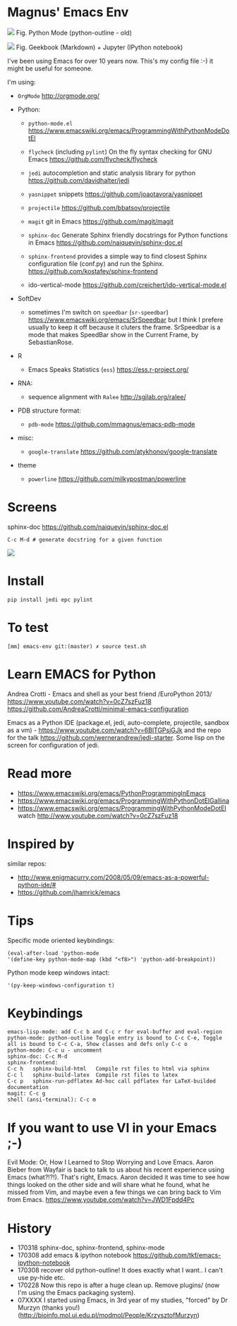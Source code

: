 # Magnus' Emacs Env

![](screenshot.png)
Fig. Python Mode (python-outline - old)

![](screenshot2.png)
Fig. Geekbook (Markdown) + Jupyter (IPython notebook)

I've been using Emacs for over 10 years now. This's my config file :-) it might be useful for someone.

I'm using:

- `OrgMode` <http://orgmode.org/>
- Python:
  - ``python-mode.el`` <https://www.emacswiki.org/emacs/ProgrammingWithPythonModeDotEl>

            
        
  - ``flycheck`` (including ``pylint``) On the fly syntax checking for GNU Emacs <https://github.com/flycheck/flycheck>
  - ``jedi`` autocompletion and static analysis library for python <https://github.com/davidhalter/jedi>
  - ``yasnippet`` snippets <https://github.com/joaotavora/yasnippet>
  - ``projectile`` <https://github.com/bbatsov/projectile>
  - ``magit`` git in Emacs <https://github.com/magit/magit>
  - ``sphinx-doc`` Generate Sphinx friendly docstrings for Python functions in Emacs  <https://github.com/naiquevin/sphinx-doc.el>
  - ``sphinx-frontend`` provides a simple way to find closest Sphinx configuration file (conf.py) and run the Sphinx. <https://github.com/kostafey/sphinx-frontend>
  - ido-vertical-mode <https://github.com/creichert/ido-vertical-mode.el>
  
- SoftDev
	- sometimes I'm switch on ``speedbar`` (``sr-speedbar``) <https://www.emacswiki.org/emacs/SrSpeedbar> but I think I prefere usually to keep it off because it cluters the frame.	SrSpeedbar is a mode that makes SpeedBar show in the Current Frame, by SebastianRose.
- R
  - Emacs Speaks Statistics (``ess``) <https://ess.r-project.org/>
- RNA:
  - sequence alignment with ``Ralee`` <http://sgjlab.org/ralee/>
- PDB structure format:
  - `pdb-mode` <https://github.com/mmagnus/emacs-pdb-mode>
- misc:
  - `google-translate` <https://github.com/atykhonov/google-translate>
- theme
  - `powerline` <https://github.com/milkypostman/powerline>

# Screens
sphinx-doc <https://github.com/naiquevin/sphinx-doc.el>

	C-c M-d # generate docstring for a given function
	
![](docs/pngs/EoN45lmSXj.gif)

# Install

    pip install jedi epc pylint 

# To test

    [mm] emacs-env git:(master) ✗ source test.sh

# Learn EMACS for Python

Andrea Crotti - Emacs and shell as your best friend /EuroPython 2013/ https://www.youtube.com/watch?v=0cZ7szFuz18 https://github.com/AndreaCrotti/minimal-emacs-configuration

Emacs as a Python IDE (package.el, jedi, auto-complete, projectile, sandbox as a vm) - https://www.youtube.com/watch?v=6BlTGPsjGJk and the repo for the talk <https://github.com/wernerandrew/jedi-starter>. Some lisp on the screen for configuration of jedi.

# Read more
- https://www.emacswiki.org/emacs/PythonProgrammingInEmacs
- https://www.emacswiki.org/emacs/ProgrammingWithPythonDotElGallina
- https://www.emacswiki.org/emacs/ProgrammingWithPythonModeDotEl watch http://www.youtube.com/watch?v=0cZ7szFuz18

# Inspired by
similar repos:

- http://www.enigmacurry.com/2008/05/09/emacs-as-a-powerful-python-ide/# 
- https://github.com/jhamrick/emacs

# Tips

Specific mode oriented keybindings:

	(eval-after-load 'python-mode
	'(define-key python-mode-map (kbd "<f8>") 'python-add-breakpoint))

Python mode keep windows intact: 

    '(py-keep-windows-configuration t)

# Keybindings

    emacs-lisp-mode: add C-c b and C-c r for eval-buffer and eval-region
    python-mode: python-outline Toggle entry is bound to C-c C-e, Toggle all is bound to C-c C-a, Show classes and defs only C-c o 
    python-mode: C-c u - uncomment
    sphinx-doc: C-c M-d
    sphinx-frontend:				
	C-c h	sphinx-build-html	Compile rst files to html via sphinx
	C-c l	sphinx-build-latex	Compile rst files to latex
	C-c p	sphinx-run-pdflatex	Ad-hoc call pdflatex for LaTeX-builded documentation
    magit: C-c g
    shell (ansi-terminal): C-c m
    
# If you want to use VI in your Emacs ;-)

Evil Mode: Or, How I Learned to Stop Worrying and Love Emacs. Aaron Bieber from Wayfair is back to talk to us about his recent experience using Emacs (what?!?!). That's right, Emacs. Aaron decided it was time to see how things looked on the other side and will share what he found, what he missed from Vim, and maybe even a few things we can bring back to Vim from Emacs. <https://www.youtube.com/watch?v=JWD1Fpdd4Pc>

# History

- 170318 sphinx-doc, sphinx-frontend, sphinx-mode
- 170308 add emacs & ipython notebook https://github.com/tkf/emacs-ipython-notebook
- 170308 recover old python-outline! It does exactly what I want.. I can't use py-hide etc.
- 170228  Now this repo is after a huge clean up. Remove plugins/ (now I'm using the Emacs packaging system).
- 07XXXX I started using Emacs, in 3rd year of my studies, "forced" by Dr Murzyn (thanks you!) (http://bioinfo.mol.uj.edu.pl/modmol/People/KrzysztofMurzyn)

